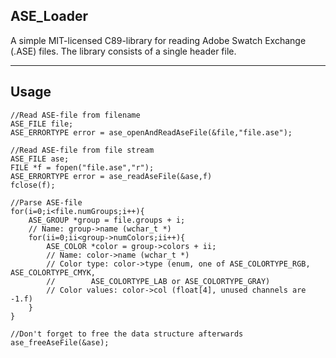 ## ASE_Loader

A simple MIT-licensed C89-library for reading Adobe Swatch Exchange (.ASE) files.
The library consists of a single header file.

----------------

## Usage

```
//Read ASE-file from filename
ASE_FILE file;
ASE_ERRORTYPE error = ase_openAndReadAseFile(&file,"file.ase");

//Read ASE-file from file stream
ASE_FILE ase;
FILE *f = fopen("file.ase","r");
ASE_ERRORTYPE error = ase_readAseFile(&ase,f)
fclose(f);

//Parse ASE-file
for(i=0;i<file.numGroups;i++){
    ASE_GROUP *group = file.groups + i;
    // Name: group->name (wchar_t *)
    for(ii=0;ii<group->numColors;ii++){
        ASE_COLOR *color = group->colors + ii;
        // Name: color->name (wchar_t *)
        // Color type: color->type (enum, one of ASE_COLORTYPE_RGB, ASE_COLORTYPE_CMYK,
        //        ASE_COLORTYPE_LAB or ASE_COLORTYPE_GRAY)
        // Color values: color->col (float[4], unused channels are -1.f)
    }
}

//Don't forget to free the data structure afterwards
ase_freeAseFile(&ase);
```

